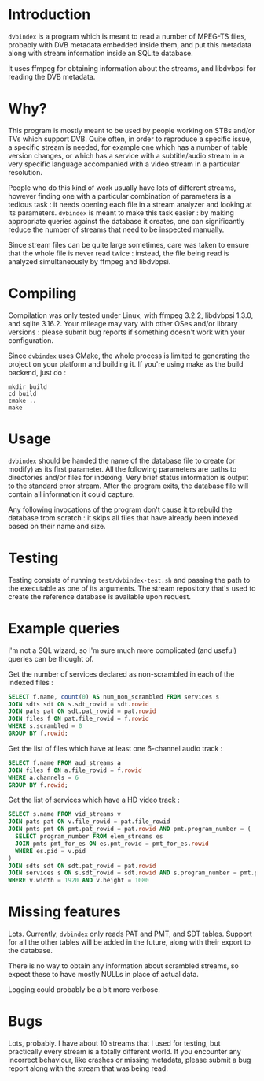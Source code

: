# Introduction

`dvbindex` is a program which is meant to read a number of MPEG-TS files, 
probably with DVB metadata embedded inside them, and put this metadata along 
with stream information inside an SQLite database.

It uses ffmpeg for obtaining information about the streams, and libdvbpsi for 
reading the DVB metadata.

# Why?

This program is mostly meant to be used by people working on STBs and/or TVs 
which support DVB. Quite often, in order to reproduce a specific issue, a 
specific stream is needed, for example one which has a number of table version 
changes, or which has a service with a subtitle/audio stream in a very specific 
language accompanied with a video stream in a particular resolution.

People who do this kind of work usually have lots of different streams, however 
finding one with a particular combination of parameters is a tedious task : it 
needs opening each file in a stream analyzer and looking at its parameters. 
`dvbindex` is meant to make this task easier : by making appropriate queries 
against the database it creates, one can significantly reduce the number of 
streams that need to be inspected manually.

Since stream files can be quite large sometimes, care was taken to ensure that 
the whole file is never read twice : instead, the file being read is analyzed 
simultaneously by ffmpeg and libdvbpsi.

# Compiling

Compilation was only tested under Linux, with ffmpeg 3.2.2, libdvbpsi 1.3.0, 
and sqlite 3.16.2. Your mileage may vary with other OSes and/or library 
versions : please submit bug reports if something doesn't work with your 
configuration.

Since `dvbindex` uses CMake, the whole process is limited to generating the 
project on your platform and building it. If you're using make as the build 
backend, just do :

```
mkdir build
cd build
cmake ..
make
```

# Usage

`dvbindex` should be handed the name of the database file to create (or modify) 
as its first parameter. All the following parameters are paths to directories 
and/or files for indexing. Very brief status information is output to the 
standard error stream. After the program exits, the database file will contain 
all information it could capture.

Any following invocations of the program don't cause it to rebuild the database 
from scratch : it skips all files that have already been indexed based on their 
name and size.

# Testing

Testing consists of running `test/dvbindex-test.sh` and passing the path to the
executable as one of its arguments. The stream repository that's used to create
the reference database is available upon request.

# Example queries

I'm not a SQL wizard, so I'm sure much more complicated (and useful) queries 
can be thought of.

Get the number of services declared as non-scrambled in each of the indexed
files :

```sql
SELECT f.name, count(0) AS num_non_scrambled FROM services s
JOIN sdts sdt ON s.sdt_rowid = sdt.rowid
JOIN pats pat ON sdt.pat_rowid = pat.rowid
JOIN files f ON pat.file_rowid = f.rowid
WHERE s.scrambled = 0
GROUP BY f.rowid;
```

Get the list of files which have at least one 6-channel audio track :

```sql
SELECT f.name FROM aud_streams a
JOIN files f ON a.file_rowid = f.rowid
WHERE a.channels = 6
GROUP BY f.rowid;
```

Get the list of services which have a HD video track :

```sql
SELECT s.name FROM vid_streams v
JOIN pats pat ON v.file_rowid = pat.file_rowid
JOIN pmts pmt ON pmt.pat_rowid = pat.rowid AND pmt.program_number = (
  SELECT program_number FROM elem_streams es
  JOIN pmts pmt_for_es ON es.pmt_rowid = pmt_for_es.rowid
  WHERE es.pid = v.pid
)
JOIN sdts sdt ON sdt.pat_rowid = pat.rowid
JOIN services s ON s.sdt_rowid = sdt.rowid AND s.program_number = pmt.program_number
WHERE v.width = 1920 AND v.height = 1080
```

# Missing features

Lots. Currently, `dvbindex` only reads PAT and PMT, and SDT tables. Support for 
all the other tables will be added in the future, along with their export to 
the database.

There is no way to obtain any information about scrambled streams, so expect 
these to have mostly NULLs in place of actual data.

Logging could probably be a bit more verbose.

# Bugs

Lots, probably. I have about 10 streams that I used for testing, but 
practically every stream is a totally different world. If you encounter any 
incorrect behaviour, like crashes or missing metadata, please submit a bug 
report along with the stream that was being read.
